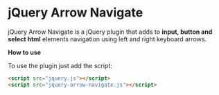 # jQuery Arrow Navigate

jQuery Arrow Navigate is a jQuery plugin that adds to **input, button and select html** elements navigation using left and right keyboard arrows.  

**How to use**

To use the plugin just add the script:
```html
<script src="jquery.js"></script>
<script src="jquery-arrow-navigate.js"></script>
```